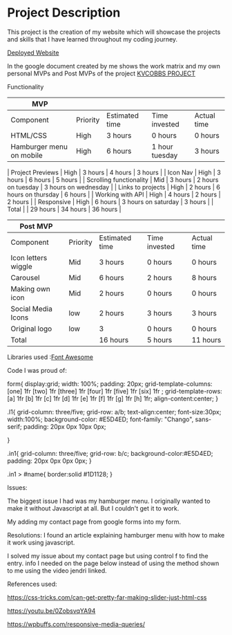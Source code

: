  # Project Description
This project is the creation of my website which will showcase the projects and skills that I have learned throughout my coding journey. 

[Deployed Website](kvcobbs.netlify.app)

In the google document created by me shows the work matrix and my own personal MVPs and Post MVPs of the project 
[KVCOBBS PROJECT](Project%20Worksheet.docx)








Functionality

  MVP            |          |                |               |             |
|---------------------|----------|----------------|---------------|-------------|
| Component           | Priority | Estimated time | Time invested | Actual time |
| HTML/CSS                  | High     | 3 hours        | 0 hours       | 0 hours     |
| Hamburger menu on mobile | High | 6 hours  | 1 hour tuesday      | 3 hours              |

| Project Previews         | High | 3 hours  | 4 hours             | 3 hours              |
| Icon Nav                 | High | 3 hours  | 6 hours             | 5 hours              |
| Scrolling functionality  | Mid  | 3 hours  | 2 hours on tuesday  | 3 hours on wednesday |
| Links to projects        | High | 2 hours  | 6 hours on thursday | 6 hours              |
| Working with API         | High | 4 hours  | 2 hours             | 2 hours              |
| Responsive               | High | 6 hours  | 3 hours on saturday | 3 hours              |
| Total                    |      | 29 hours | 34 hours            | 36 hours             |









 Post MVP            |          |                |               |             |
|---------------------|----------|----------------|---------------|-------------|
| Component           | Priority | Estimated time | Time invested | Actual time |
| Icon letters wiggle | Mid      | 3 hours        | 0 hours       | 0 hours     |
| Carousel            | Mid      | 6 hours        | 2 hours       | 8 hours     |
| Making own icon     | Mid      | 2 hours        | 0 hours       | 0 hours     |
| Social Media Icons  | low      | 2 hours        | 3 hours       | 3 hours     |
| Original logo       | low      | 3              | 0 hours       | 0 hours     |
| Total               |          | 16 hours       | 5 hours       | 11 hours    |



Libraries used :[Font Awesome](https://fontawesome.com/v4.7.0/)

Code I was proud of: 

form{
  display:grid;
  width: 100%;
  padding: 20px;
  grid-template-columns: [one] 1fr [two] 1fr [three] 1fr [four] 1fr [five] 1fr [six] 1fr ;
  grid-template-rows:  [a] 1fr [b] 1fr [c] 1fr [d] 1fr  [e] 1fr [f] 1fr [g] 1fr [h] 1fr;
  align-content:center;
}


.l1{
  grid-column: three/five;
  grid-row: a/b;
  text-align:center;
  font-size:30px;
  width:100%;
  background-color: #E5D4ED;
  font-family: "Chango", sans-serif;
  padding: 20px 0px 10px 0px;

}

.in1{
  grid-column: three/five;
  grid-row: b/c;
  background-color:#E5D4ED;
  padding: 20px 0px 0px 0px;
}

.in1 > #name{
  border:solid #1D1128;
}


Issues:

The biggest issue I had was my hamburger menu. I originally wanted to make it without Javascript at all. But I couldn't get it to work. 

My adding my contact page from google forms into my form. 

Resolutions: I found an article explaining hamburger menu with how to make it work using javascript. 
 
I solved my issue about my contact page but using control f to find the entry. info I needed on the page below instead of using the method shown to me using the video jendri linked. 

References used:


 https://css-tricks.com/can-get-pretty-far-making-slider-just-html-css

https://youtu.be/0ZobsvqYA94

https://wpbuffs.com/responsive-media-queries/




